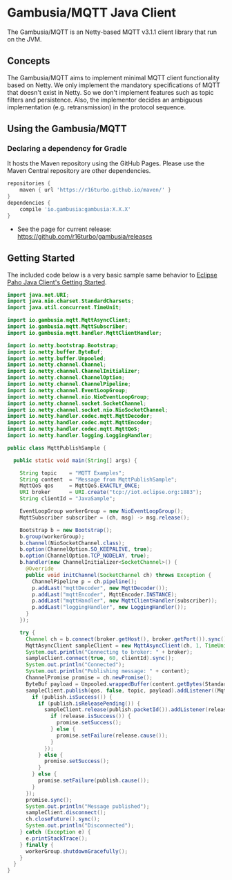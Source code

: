 # Gambusia/MQTT Java Client

The Gambusia/MQTT is an Netty-based MQTT v3.1.1 client library that run on the JVM.


## Concepts

The Gambusia/MQTT aims to implement minimal MQTT client functionality based on Netty.
We only implement the mandatory specifications of MQTT that doesn't exist in Netty.
So we don't implement features such as topic filters and persistence.
Also, the implementor decides an ambiguous implementation (e.g. retransmission) in the protocol sequence.

## Using the Gambusia/MQTT

### Declaring a dependency for Gradle

It hosts the Maven repository using the GitHub Pages.
Please use the Maven Central repository are other dependencies.

```gradle
repositories {
    maven { url 'https://r16turbo.github.io/maven/' }
}
dependencies {
    compile 'io.gambusia:gambusia:X.X.X'
}
```
 - See the page for current release: https://github.com/r16turbo/gambusia/releases

## Getting Started

The included code below is a very basic sample same behavior to [Eclipse Paho Java Client's Getting Started](https://github.com/eclipse/paho.mqtt.java/blob/master/README.md#getting-started).

```java
import java.net.URI;
import java.nio.charset.StandardCharsets;
import java.util.concurrent.TimeUnit;

import io.gambusia.mqtt.MqttAsyncClient;
import io.gambusia.mqtt.MqttSubscriber;
import io.gambusia.mqtt.handler.MqttClientHandler;

import io.netty.bootstrap.Bootstrap;
import io.netty.buffer.ByteBuf;
import io.netty.buffer.Unpooled;
import io.netty.channel.Channel;
import io.netty.channel.ChannelInitializer;
import io.netty.channel.ChannelOption;
import io.netty.channel.ChannelPipeline;
import io.netty.channel.EventLoopGroup;
import io.netty.channel.nio.NioEventLoopGroup;
import io.netty.channel.socket.SocketChannel;
import io.netty.channel.socket.nio.NioSocketChannel;
import io.netty.handler.codec.mqtt.MqttDecoder;
import io.netty.handler.codec.mqtt.MqttEncoder;
import io.netty.handler.codec.mqtt.MqttQoS;
import io.netty.handler.logging.LoggingHandler;

public class MqttPublishSample {

  public static void main(String[] args) {

    String topic    = "MQTT Examples";
    String content  = "Message from MqttPublishSample";
    MqttQoS qos     = MqttQoS.EXACTLY_ONCE;
    URI broker      = URI.create("tcp://iot.eclipse.org:1883");
    String clientId = "JavaSample";

    EventLoopGroup workerGroup = new NioEventLoopGroup();
    MqttSubscriber subscriber = (ch, msg) -> msg.release();

    Bootstrap b = new Bootstrap();
    b.group(workerGroup);
    b.channel(NioSocketChannel.class);
    b.option(ChannelOption.SO_KEEPALIVE, true);
    b.option(ChannelOption.TCP_NODELAY, true);
    b.handler(new ChannelInitializer<SocketChannel>() {
      @Override
      public void initChannel(SocketChannel ch) throws Exception {
        ChannelPipeline p = ch.pipeline();
        p.addLast("mqttDecoder", new MqttDecoder());
        p.addLast("mqttEncoder", MqttEncoder.INSTANCE);
        p.addLast("mqttHandler", new MqttClientHandler(subscriber));
        p.addLast("loggingHandler", new LoggingHandler());
      }
    });

    try {
      Channel ch = b.connect(broker.getHost(), broker.getPort()).sync().channel();
      MqttAsyncClient sampleClient = new MqttAsyncClient(ch, 1, TimeUnit.SECONDS);
      System.out.println("Connecting to broker: " + broker);
      sampleClient.connect(true, 60, clientId).sync();
      System.out.println("Connected");
      System.out.println("Publishing message: " + content);
      ChannelPromise promise = ch.newPromise();
      ByteBuf payload = Unpooled.wrappedBuffer(content.getBytes(StandardCharsets.UTF_8));
      sampleClient.publish(qos, false, topic, payload).addListener((MqttPublishFuture publish) -> {
        if (publish.isSuccess()) {
          if (publish.isReleasePending()) {
            sampleClient.release(publish.packetId()).addListener(release -> {
              if (release.isSuccess()) {
                promise.setSuccess();
              } else {
                promise.setFailure(release.cause());
              }
            });
          } else {
            promise.setSuccess();
          }
        } else {
          promise.setFailure(publish.cause());
        }
      });
      promise.sync();
      System.out.println("Message published");
      sampleClient.disconnect();
      ch.closeFuture().sync();
      System.out.println("Disconnected");
    } catch (Exception e) {
      e.printStackTrace();
    } finally {
      workerGroup.shutdownGracefully();
    }
  }
}
```
